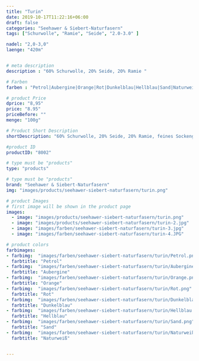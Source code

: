 ```yaml
---
title: "Turin"
date: 2019-10-17T11:22:16+06:00
draft: false
categories: "Seehawer & Siebert-Naturfasern"
tags: ["Schurwolle", "Ramie", "Seide", "2.0-3.0" ]

nadel: "2,0-3,0" 
laenge: "420m"	


# meta description
description : "60% Schurwolle, 20% Seide, 20% Ramie "

# Farben
farben : "Petrol|Aubergine|Orange|Rot|Dunkelblau|Hellblau|Sand|Naturweiß"

# product Price
dprice: "8,95"
price: "8.95"
priceBefore: ""
menge: "100g"

# Product Short Description
shortDescription: "60% Schurwolle, 20% Seide, 20% Ramie, feines Sockengarn, auch sehr gut geeignet für Tücher..."

#product ID
productID: "8002"

# type must be "products"
type: "products"

# type must be "products"
brand: "Seehawer & Siebert-Naturfasern"
img: "images/products/seehawer-siebert-naturfasern/turin.png"   

# product Images
# first image will be shown in the product page
images:
  - image: "images/products/seehawer-siebert-naturfasern/turin.png"
  - image: "images/products/seehawer-siebert-naturfasern/turin-2.jpg"
  - image: "images/farben/seehawer-siebert-naturfasern/turin-3.jpg"
  - image: "images/farben/seehawer-siebert-naturfasern/turin-4.JPG"

# product colors
farbimages: 
- farbimg:  "images/farben/seehawer-siebert-naturfasern/turin/Petrol.png"	
  farbtitle: "Petrol"
- farbimg:  "images/farben/seehawer-siebert-naturfasern/turin/Aubergine.png"	
  farbtitle: "Aubergine"
- farbimg:  "images/farben/seehawer-siebert-naturfasern/turin/Orange.png"	
  farbtitle: "Orange"
- farbimg:  "images/farben/seehawer-siebert-naturfasern/turin/Rot.png"	
  farbtitle: "Rot"
- farbimg:  "images/farben/seehawer-siebert-naturfasern/turin/Dunkelblau.png"	
  farbtitle: "Dunkelblau"
- farbimg:  "images/farben/seehawer-siebert-naturfasern/turin/Hellblau.png"	
  farbtitle: "Hellblau"
- farbimg:  "images/farben/seehawer-siebert-naturfasern/turin/Sand.png"	
  farbtitle: "Sand"
- farbimg:  "images/farben/seehawer-siebert-naturfasern/turin/Naturweiß.png"	
  farbtitle: "Naturweiß"


---
```



